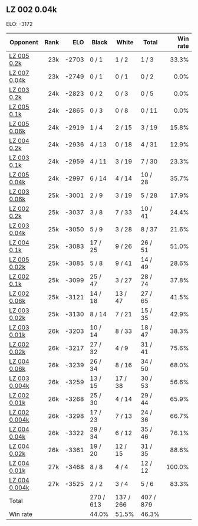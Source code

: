 ## LZ 002 0.04k ##

ELO: -3172

Opponent | Rank | ELO | Black | White | Total | Win rate
---------|-----:|----:|-------|-------|-------|-------:
[LZ 005 0.2k](LZ%20005%200.2k.md) | 23k | -2703 | 0 / 1 | 1 / 2 | 1 / 3 | 33.3%
[LZ 007 0.04k](LZ%20007%200.04k.md) | 23k | -2749 | 0 / 1 | 0 / 1 | 0 / 2 | 0.0%
[LZ 003 0.2k](LZ%20003%200.2k.md) | 24k | -2823 | 0 / 2 | 0 / 3 | 0 / 5 | 0.0%
[LZ 005 0.1k](LZ%20005%200.1k.md) | 24k | -2865 | 0 / 3 | 0 / 8 | 0 / 11 | 0.0%
[LZ 005 0.06k](LZ%20005%200.06k.md) | 24k | -2919 | 1 / 4 | 2 / 15 | 3 / 19 | 15.8%
[LZ 004 0.2k](LZ%20004%200.2k.md) | 24k | -2936 | 4 / 13 | 0 / 18 | 4 / 31 | 12.9%
[LZ 003 0.1k](LZ%20003%200.1k.md) | 24k | -2959 | 4 / 11 | 3 / 19 | 7 / 30 | 23.3%
[LZ 005 0.04k](LZ%20005%200.04k.md) | 24k | -2997 | 6 / 14 | 4 / 14 | 10 / 28 | 35.7%
[LZ 003 0.06k](LZ%20003%200.06k.md) | 25k | -3001 | 2 / 9 | 3 / 19 | 5 / 28 | 17.9%
[LZ 002 0.2k](LZ%20002%200.2k.md) | 25k | -3037 | 3 / 8 | 7 / 33 | 10 / 41 | 24.4%
[LZ 003 0.04k](LZ%20003%200.04k.md) | 25k | -3050 | 5 / 9 | 3 / 28 | 8 / 37 | 21.6%
[LZ 004 0.1k](LZ%20004%200.1k.md) | 25k | -3083 | 17 / 25 | 9 / 26 | 26 / 51 | 51.0%
[LZ 005 0.02k](LZ%20005%200.02k.md) | 25k | -3085 | 5 / 8 | 9 / 41 | 14 / 49 | 28.6%
[LZ 002 0.1k](LZ%20002%200.1k.md) | 25k | -3099 | 25 / 47 | 3 / 27 | 28 / 74 | 37.8%
[LZ 002 0.06k](LZ%20002%200.06k.md) | 25k | -3121 | 14 / 18 | 13 / 47 | 27 / 65 | 41.5%
[LZ 003 0.02k](LZ%20003%200.02k.md) | 25k | -3130 | 8 / 14 | 7 / 21 | 15 / 35 | 42.9%
[LZ 003 0.01k](LZ%20003%200.01k.md) | 26k | -3203 | 10 / 14 | 8 / 33 | 18 / 47 | 38.3%
[LZ 002 0.02k](LZ%20002%200.02k.md) | 26k | -3217 | 27 / 32 | 4 / 9 | 31 / 41 | 75.6%
[LZ 004 0.06k](LZ%20004%200.06k.md) | 26k | -3239 | 26 / 34 | 8 / 16 | 34 / 50 | 68.0%
[LZ 003 0.004k](LZ%20003%200.004k.md) | 26k | -3259 | 13 / 15 | 17 / 38 | 30 / 53 | 56.6%
[LZ 002 0.01k](LZ%20002%200.01k.md) | 26k | -3268 | 25 / 30 | 4 / 14 | 29 / 44 | 65.9%
[LZ 002 0.004k](LZ%20002%200.004k.md) | 26k | -3298 | 17 / 23 | 7 / 13 | 24 / 36 | 66.7%
[LZ 004 0.04k](LZ%20004%200.04k.md) | 26k | -3322 | 29 / 34 | 6 / 12 | 35 / 46 | 76.1%
[LZ 004 0.02k](LZ%20004%200.02k.md) | 26k | -3361 | 19 / 20 | 12 / 15 | 31 / 35 | 88.6%
[LZ 004 0.01k](LZ%20004%200.01k.md) | 27k | -3468 | 8 / 8 | 4 / 4 | 12 / 12 | 100.0%
[LZ 004 0.004k](LZ%20004%200.004k.md) | 27k | -3525 | 2 / 2 | 3 / 4 | 5 / 6 | 83.3%
Total | | | 270 / 613 | 137 / 266 | 407 / 879 | 
Win rate| | | 44.0% | 51.5% | 46.3% | 
